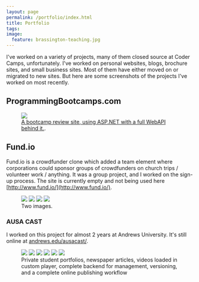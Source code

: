 ```yaml
---
layout: page
permalink: /portfolio/index.html
title: Portfolio
tags: 
image:
  feature: brassington-teaching.jpg
---
```

I've worked on a variety of projects, many of them closed source at Coder Camps, unfortunately. I've worked on personal websites, blogs, brochure sites, and small business sites. Most of them have either moved on or migrated to new sites. But here are some screenshots of the projects I've worked on most recently.

## ProgrammingBootcamps.com

<figure>
	<a href="http://www.programmingbootcamps.com/"><img src="{{ site.url }}/images/portfolio/programmingbootcamps.png"></a>
	<figcaption><a href="http://hmfaysal.github.io/" data-toggle="tooltip" title="Visit my website">A bootcamp review site, using ASP.NET with a full WebAPI behind it.</a>.</figcaption>
</figure>

## Fund.io

Fund.io is a crowdfunder clone which added a team element where corporations could sponsor groups of crowdfunders on church trips / volunteer work / anything. It was a group project, and I worked on the sign-up process. The site is currently empty and not being used here [http://www.fund.io/](http://www.fund.io/).

<figure class="half">
	<a href="{{ site.url }}/images/portfolio/fundio.png"><img src="{{ site.url }}/images/portfolio/fundio.png"></a>
	<a href="{{ site.url }}/images/portfolio/contactus.png"><img src="{{ site.url }}/images/portfolio/contactus.png"></a>
    <a href="{{ site.url }}/images/portfolio/teams.png">
	<img src="{{ site.url }}/images/portfolio/teams.png"></a>
    <a href="{{ site.url }}/images/portfolio/campaigns.png">
	<img src="{{ site.url }}/images/portfolio/campaigns.png"></a>
	<figcaption>Two images.</figcaption>
</figure>

### AUSA CAST

I worked on this project for almost 2 years at Andrews University. It's still online at [andrews.edu/ausacast/](http://www.andrews.edu/ausacast/).

<figure class="third">
	<a href="{{ site.url }}/images/portfolio/frontpage.png"><img src="{{ site.url }}/images/portfolio/frontpage.png"></a>
	<a href="{{ site.url }}/images/portfolio/CastSearch.png"><img src="{{ site.url }}/images/portfolio/CastSearch.png"></a>
	<a href="{{ site.url }}/images/portfolio/profile.png"><img src="{{ site.url }}/images/portfolio/profile.png"></a>
	<a href="{{ site.url }}/images/portfolio/LoggedIn.png"><img src="{{ site.url }}/images/portfolio/LoggedIn.png"></a>
	<a href="{{ site.url }}/images/portfolio/videoplayer.png"><img src="{{ site.url }}/images/portfolio/videoplayer.png"></a>
	<a href="{{ site.url }}/images/portfolio/studentmovement.png"><img src="{{ site.url }}/images/portfolio/studentmovement.png"></a>
	<figcaption>Private student portfolios, newspaper articles, videos loaded in custom player, complete backend for management, versioning, and a complete online publishing workflow</figcaption>
</figure>